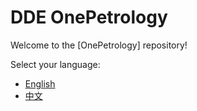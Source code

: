 # DDE OnePetrology

Welcome to the [OnePetrology] repository!

Select your language:
- [English](../README.en.md)
- [中文](../README.zh.md)
